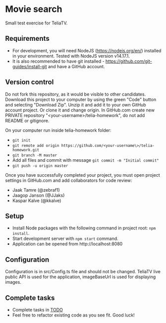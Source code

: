 # Movie search
Small test exercise for TeliaTV.

## Requirements
- For development, you will need NodeJS (https://nodejs.org/en/) installed in your environment.
Tested with NodeJS version v14.17.1.
- It is also recommended to have git installed - https://github.com/git-guides/install-git and have a GitHub account.

## Version control
Do not fork this repository, as it would be visible to other candidates.
Download this project to your computer by using the green "Code" button and selecting "Download Zip".
Unzip it and add it to your own GitHub account project. Or clone it and change origin.
In GitHub.com create new PRIVATE repository "<your-username\>/telia-homework", do not add README or gitignore.

On your computer run inside telia-homework folder:
- `git init`
- `git remote add origin https://github.com/<your-username\>/telia-homework.git`
- `git branch -M master`
- Add all files and commit with message `git commit -m "Initial commit"`
- `git push -u origin master`

Once you have successfully completed your project, you must open project settings in GitHub.com and add collaborators for code review:
- Jaak Tamre (@zebraf1)
- Jaagop Janson (@JJaks)
- Kaspar Kalve (@kkalve)

## Setup
- Install Node packages with the following command in project root: `npm install`.
- Start development server with `npm start` command.
- Application can be opened from http://localhost:8080

## Configuration
Configuration is in src/Config.ts file and should not be changed.
TeliaTV live public API is used for the application, imageBaseUrl is used for displaying images.

## Complete tasks
- Complete tasks in [TODO](TODO.md)
- Feel free to refactor existing code as you see fit. Good luck!
